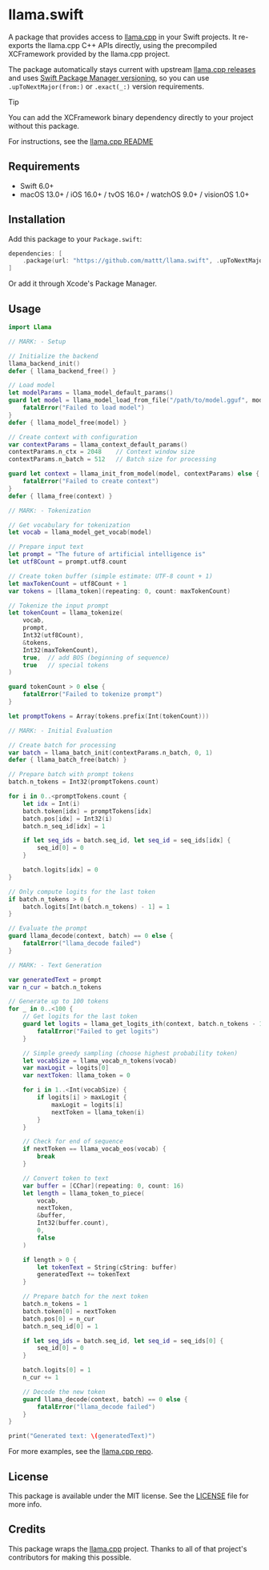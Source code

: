 # llama.swift

A package that provides access to
[llama.cpp](https://github.com/ggml-org/llama.cpp)
in your Swift projects.
It re-exports the llama.cpp C++ APIs directly,
using the precompiled XCFramework provided by the llama.cpp project.

The package automatically stays current with upstream
[llama.cpp releases](https://github.com/ggml-org/llama.cpp/releases/)
and uses [Swift Package Manager versioning](https://docs.swift.org/swiftpm/documentation/packagemanagerdocs/addingdependencies#Constraining-dependency-versions),
so you can use `.upToNextMajor(from:)` or `.exact(_:)` version requirements.

> [!TIP]
> You can add the XCFramework binary dependency directly to your project
> without this package.
>
> For instructions,
> see the [llama.cpp README](https://github.com/ggml-org/llama.cpp?tab=readme-ov-file#xcframework)

## Requirements

- Swift 6.0+
- macOS 13.0+ / iOS 16.0+ / tvOS 16.0+ / watchOS 9.0+ / visionOS 1.0+

## Installation

Add this package to your `Package.swift`:

```swift
dependencies: [
    .package(url: "https://github.com/mattt/llama.swift", .upToNextMajor(from: "1.6874.0"))
]
```

Or add it through Xcode's Package Manager.

## Usage

```swift
import Llama

// MARK: - Setup

// Initialize the backend
llama_backend_init()
defer { llama_backend_free() }

// Load model
let modelParams = llama_model_default_params()
guard let model = llama_model_load_from_file("/path/to/model.gguf", modelParams) else {
    fatalError("Failed to load model")
}
defer { llama_model_free(model) }

// Create context with configuration
var contextParams = llama_context_default_params()
contextParams.n_ctx = 2048    // Context window size
contextParams.n_batch = 512   // Batch size for processing

guard let context = llama_init_from_model(model, contextParams) else {
    fatalError("Failed to create context")
}
defer { llama_free(context) }

// MARK: - Tokenization

// Get vocabulary for tokenization
let vocab = llama_model_get_vocab(model)

// Prepare input text
let prompt = "The future of artificial intelligence is"
let utf8Count = prompt.utf8.count

// Create token buffer (simple estimate: UTF-8 count + 1)
let maxTokenCount = utf8Count + 1
var tokens = [llama_token](repeating: 0, count: maxTokenCount)

// Tokenize the input prompt
let tokenCount = llama_tokenize(
    vocab,
    prompt,
    Int32(utf8Count),
    &tokens,
    Int32(maxTokenCount),
    true,  // add BOS (beginning of sequence)
    true   // special tokens
)

guard tokenCount > 0 else {
    fatalError("Failed to tokenize prompt")
}

let promptTokens = Array(tokens.prefix(Int(tokenCount)))

// MARK: - Initial Evaluation

// Create batch for processing
var batch = llama_batch_init(contextParams.n_batch, 0, 1)
defer { llama_batch_free(batch) }

// Prepare batch with prompt tokens
batch.n_tokens = Int32(promptTokens.count)

for i in 0..<promptTokens.count {
    let idx = Int(i)
    batch.token[idx] = promptTokens[idx]
    batch.pos[idx] = Int32(i)
    batch.n_seq_id[idx] = 1

    if let seq_ids = batch.seq_id, let seq_id = seq_ids[idx] {
        seq_id[0] = 0
    }

    batch.logits[idx] = 0
}

// Only compute logits for the last token
if batch.n_tokens > 0 {
    batch.logits[Int(batch.n_tokens) - 1] = 1
}

// Evaluate the prompt
guard llama_decode(context, batch) == 0 else {
    fatalError("llama_decode failed")
}

// MARK: - Text Generation

var generatedText = prompt
var n_cur = batch.n_tokens

// Generate up to 100 tokens
for _ in 0..<100 {
    // Get logits for the last token
    guard let logits = llama_get_logits_ith(context, batch.n_tokens - 1) else {
        fatalError("Failed to get logits")
    }

    // Simple greedy sampling (choose highest probability token)
    let vocabSize = llama_vocab_n_tokens(vocab)
    var maxLogit = logits[0]
    var nextToken: llama_token = 0

    for i in 1..<Int(vocabSize) {
        if logits[i] > maxLogit {
            maxLogit = logits[i]
            nextToken = llama_token(i)
        }
    }

    // Check for end of sequence
    if nextToken == llama_vocab_eos(vocab) {
        break
    }

    // Convert token to text
    var buffer = [CChar](repeating: 0, count: 16)
    let length = llama_token_to_piece(
        vocab,
        nextToken,
        &buffer,
        Int32(buffer.count),
        0,
        false
    )

    if length > 0 {
        let tokenText = String(cString: buffer)
        generatedText += tokenText
    }

    // Prepare batch for the next token
    batch.n_tokens = 1
    batch.token[0] = nextToken
    batch.pos[0] = n_cur
    batch.n_seq_id[0] = 1

    if let seq_ids = batch.seq_id, let seq_id = seq_ids[0] {
        seq_id[0] = 0
    }

    batch.logits[0] = 1
    n_cur += 1

    // Decode the new token
    guard llama_decode(context, batch) == 0 else {
        fatalError("llama_decode failed")
    }
}

print("Generated text: \(generatedText)")
```

For more examples,
see the [llama.cpp repo](https://github.com/ggml-org/llama.cpp/tree/master/examples/batched.swift).

## License

This package is available under the MIT license.
See the [LICENSE](LICENSE.md) file for more info.

## Credits

This package wraps the [llama.cpp](https://github.com/ggml-org/llama.cpp) project.
Thanks to all of that project's contributors for making this possible.

